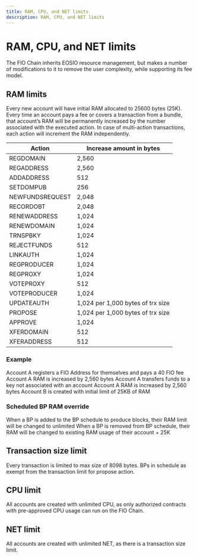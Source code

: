 ```yaml
---
title: RAM, CPU, and NET limits
description: RAM, CPU, and NET limits
---
```

# RAM, CPU, and NET limits

The FIO Chain inherits EOSIO resource management, but makes a number of modifications to it to remove the user complexity, while supporting its fee model.

## RAM limits

Every new account will have initial RAM allocated to 25600 bytes (25K). Every time an account pays a fee or covers a transaction from a bundle, that account’s RAM will be permanently increased by the number associated with the executed action. In case of multi-action transactions, each action will increment the RAM independently.

|Action	|Increase amount in bytes|
|---|---|
|REGDOMAIN	|2,560|
|REGADDRESS	|2,560|
|ADDADDRESS	|512|
|SETDOMPUB	|256|
|NEWFUNDSREQUEST	|2,048|
|RECORDOBT	|2,048|
|RENEWADDRESS	|1,024|
|RENEWDOMAIN	|1,024|
|TRNSPBKY	|1,024|
|REJECTFUNDS	|512|
|LINKAUTH	|1,024|
|REGPRODUCER	|1,024|
|REGPROXY	|1,024|
|VOTEPROXY	|512|
|VOTEPRODUCER	|1,024|
|UPDATEAUTH	|1,024 per 1,000 bytes of trx size|
|PROPOSE	|1,024 per 1,000 bytes of trx size|
|APPROVE	|1,024|
|XFERDOMAIN	|512|
|XFERADDRESS	|512|

### Example

Account A registers a FIO Address for themselves and pays a 40 FIO fee
Account A RAM is increased by 2,560 bytes
Account A transfers funds to a key not associated with an account
Account A RAM is increased by 2,560 bytes
Account B is created with initial limit of 25KB of RAM

### Scheduled BP RAM override

When a BP is added to the BP schedule to produce blocks, their RAM limit will be changed to unlimited
When a BP is removed from BP schedule, their RAM will be changed to existing RAM usage of their account + 25K

## Transaction size limit

Every transaction is limited to max size of 8098 bytes. BPs in schedule as exempt from the transaction limit for propose action.

## CPU limit

All accounts are created with unlimited CPU, as only authorized contracts with pre-approved CPU usage can run on the FIO Chain.

## NET limit

All accounts are created with unlimited NET, as there is a transaction size limit.
